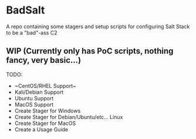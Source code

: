 # BadSalt
A repo containing some stagers and setup scripts for configuring Salt Stack to be a "bad"-ass C2

## WIP (Currently only has PoC scripts, nothing fancy, very basic...)
TODO:
- ~CentOS/RHEL Support~
- Kali/Debian Support
- Ubuntu Support
- MacOS Support
- Create Stager for Windows
- Create Stager for Debian/Ubuntu/etc... Linux
- Create Stager for MacOS
- Create a Usage Guide
